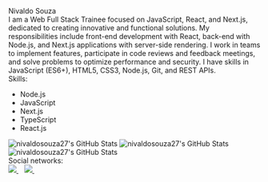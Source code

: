 <!DOCTYPE html>
<html lang="en">
<head>
  <meta charset="UTF-8">
  <meta name="viewport" content="width=device-width, initial-scale=1.0">
  <link rel="stylesheet" href="styles.css">
</head>
<body>
  <div id="titleContainer">
    <span id="title">Nivaldo Souza</span>
  </div>
  <div id="resumeContainer">
    <span id="resume">I am a Web Full Stack Trainee focused on JavaScript, React, and Next.js, dedicated to creating innovative and functional solutions. My responsibilities include front-end development with React, back-end with Node.js, and Next.js applications with server-side rendering. I work in teams to implement features, participate in code reviews and feedback meetings, and solve problems to optimize performance and security. I have skills in JavaScript (ES6+), HTML5, CSS3, Node.js, Git, and REST APIs.<span>
  </div>
  <div id="skillsContainer">
    <span id="subtitleSkills">Skills:</span>
    <ul id="listExperience">
      <li>Node.js</li>
      <li>JavaScript</li>
      <li>Next.js</li>
      <li>TypeScript</li>
      <li>React.js</li>
    </ul>
  </div>
  <div>
    <div id="StatsContainer">
      <img id="stats" src="https://github-readme-stats.vercel.app/api?username=nivaldosouza27&theme=midnight-purple&show_icons=true&hide_border=true&count_private=true" alt="nivaldosouza27's GitHub Stats" />
      <img id="languages" src="https://github-readme-stats.vercel.app/api/top-langs/?username=nivaldosouza27&theme=midnight-purple&show_icons=true&hide_border=true&layout=compact" alt="nivaldosouza27's GitHub Stats" />
      <img id="contributions" src="https://github-readme-streak-stats.herokuapp.com/?user=nivaldosouza27&theme=midnight-purple&hide_border=true" alt="nivaldosouza27's GitHub Stats" />
    </div>
  </div>
  <div id="socialContainer">
    <span id="subtitleSocial">Social networks:</span>
    <div id="Sociallinks">
      <a id="linkedin" href="https://www.linkedin.com/in/nivaldo-de-souza-martins-a44221198/" target="_blank">
        <img src="https://img.shields.io/badge/linkedin-%230077B5.svg?&style=for-the-badge&logo=linkedin&logoColor=white" />
      </a>&nbsp;&nbsp;
      <a href="https://www.instagram.com/nivaldo.souzaa" target="_blank">
        <img src="https://img.shields.io/badge/instagram-%23E4405F.svg?&style=for-the-badge&logo=instagram&logoColor=white" />
      </a>&nbsp;&nbsp;
    </div>
  </div>
</body>
</html>
